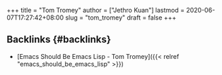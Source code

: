+++
title = "Tom Tromey"
author = ["Jethro Kuan"]
lastmod = 2020-06-07T17:27:42+08:00
slug = "tom_tromey"
draft = false
+++

## Backlinks {#backlinks}

- [Emacs Should Be Emacs Lisp - Tom Tromey]({{< relref "emacs_should_be_emacs_lisp" >}})
